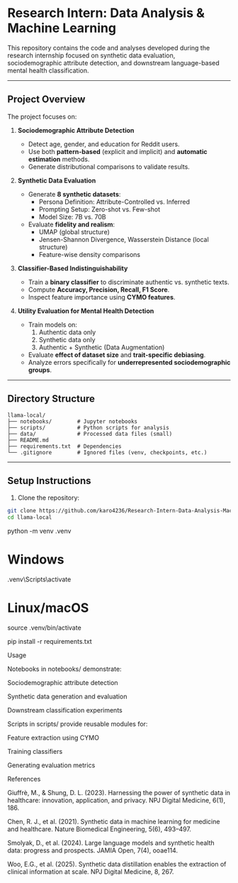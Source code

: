 # Research Intern: Data Analysis & Machine Learning

This repository contains the code and analyses developed during the research internship focused on synthetic data evaluation, sociodemographic attribute detection, and downstream language-based mental health classification.

---

## **Project Overview**

The project focuses on:

1. **Sociodemographic Attribute Detection**  
   - Detect age, gender, and education for Reddit users.
   - Use both **pattern-based** (explicit and implicit) and **automatic estimation** methods.
   - Generate distributional comparisons to validate results.

2. **Synthetic Data Evaluation**  
   - Generate **8 synthetic datasets**:
     - Persona Definition: Attribute-Controlled vs. Inferred
     - Prompting Setup: Zero-shot vs. Few-shot
     - Model Size: 7B vs. 70B
   - Evaluate **fidelity and realism**:
     - UMAP (global structure)
     - Jensen-Shannon Divergence, Wasserstein Distance (local structure)
     - Feature-wise density comparisons

3. **Classifier-Based Indistinguishability**  
   - Train a **binary classifier** to discriminate authentic vs. synthetic texts.
   - Compute **Accuracy, Precision, Recall, F1 Score**.
   - Inspect feature importance using **CYMO features**.

4. **Utility Evaluation for Mental Health Detection**  
   - Train models on:
     1. Authentic data only  
     2. Synthetic data only  
     3. Authentic + Synthetic (Data Augmentation)  
   - Evaluate **effect of dataset size** and **trait-specific debiasing**.
   - Analyze errors specifically for **underrepresented sociodemographic groups**.

---

## Directory Structure

```text
llama-local/
├── notebooks/        # Jupyter notebooks
├── scripts/          # Python scripts for analysis
├── data/             # Processed data files (small)
├── README.md
├── requirements.txt  # Dependencies
└── .gitignore        # Ignored files (venv, checkpoints, etc.)

```

---

## **Setup Instructions**

1. Clone the repository:

```bash
git clone https://github.com/karo4236/Research-Intern-Data-Analysis-Machine-Learning-from-jupyter-hub.git
cd llama-local
```

python -m venv .venv
# Windows
.venv\Scripts\activate
# Linux/macOS
source .venv/bin/activate


pip install -r requirements.txt


Usage

Notebooks in notebooks/ demonstrate:

Sociodemographic attribute detection

Synthetic data generation and evaluation

Downstream classification experiments

Scripts in scripts/ provide reusable modules for:

Feature extraction using CYMO

Training classifiers

Generating evaluation metrics

References

Giuffrè, M., & Shung, D. L. (2023). Harnessing the power of synthetic data in healthcare: innovation, application, and privacy. NPJ Digital Medicine, 6(1), 186.

Chen, R. J., et al. (2021). Synthetic data in machine learning for medicine and healthcare. Nature Biomedical Engineering, 5(6), 493–497.

Smolyak, D., et al. (2024). Large language models and synthetic health data: progress and prospects. JAMIA Open, 7(4), ooae114.

Woo, E.G., et al. (2025). Synthetic data distillation enables the extraction of clinical information at scale. NPJ Digital Medicine, 8, 267.


